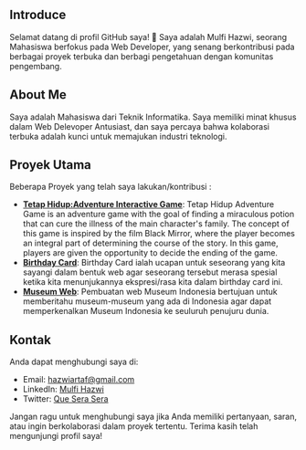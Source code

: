 ## Introduce

Selamat datang di profil GitHub saya! 👋 Saya adalah Mulfi Hazwi, seorang Mahasiswa berfokus pada Web Developer, yang senang berkontribusi pada berbagai proyek terbuka dan berbagi pengetahuan dengan komunitas pengembang.

## About Me

Saya adalah Mahasiswa dari Teknik Informatika. Saya memiliki minat khusus dalam Web Delevoper Antusiast, dan saya percaya bahwa kolaborasi terbuka adalah kunci untuk memajukan industri teknologi.

## Proyek Utama

Beberapa Proyek yang telah saya lakukan/kontribusi :

- **[Tetap Hidup:Adventure Interactive Game](https://github.com/Yowanehaki/Tetap-Hidup-Adventure-Game-Interaktif.git)**: Tetap Hidup Adventure Game is an adventure game with the goal of finding a miraculous potion that can cure the illness of the main character's family. The concept of this game is inspired by the film Black Mirror, where the player becomes an integral part of determining the course of the story. In this game, players are given the opportunity to decide the ending of the game.
- **[Birthday Card](https://github.com/Yowanehaki/Card-Birthday.git)**: Birthday Card ialah ucapan untuk seseorang yang kita sayangi dalam bentuk web agar seseorang tersebut merasa spesial ketika kita menunjukannya ekspresi/rasa kita dalam birthday card ini.
- **[Museum Web](https://github.com/Yowanehaki/Museum-Web.git)**: Pembuatan web Museum Indonesia bertujuan untuk memberitahu museum-museum yang ada di Indonesia agar dapat memperkenalkan Museum Indonesia ke seuluruh penujuru dunia.

## Kontak

Anda dapat menghubungi saya di:

- Email: [hazwiartaf@gmail.com](hazwiartaf@gmail.com)
- LinkedIn: [Mulfi Hazwi](https://linkedin.com/mulfi-hazwi-artaf)
- Twitter: [Que Sera Sera](https://twitter.com/yowanehaki04)

Jangan ragu untuk menghubungi saya jika Anda memiliki pertanyaan, saran, atau ingin berkolaborasi dalam proyek tertentu. Terima kasih telah mengunjungi profil saya!
